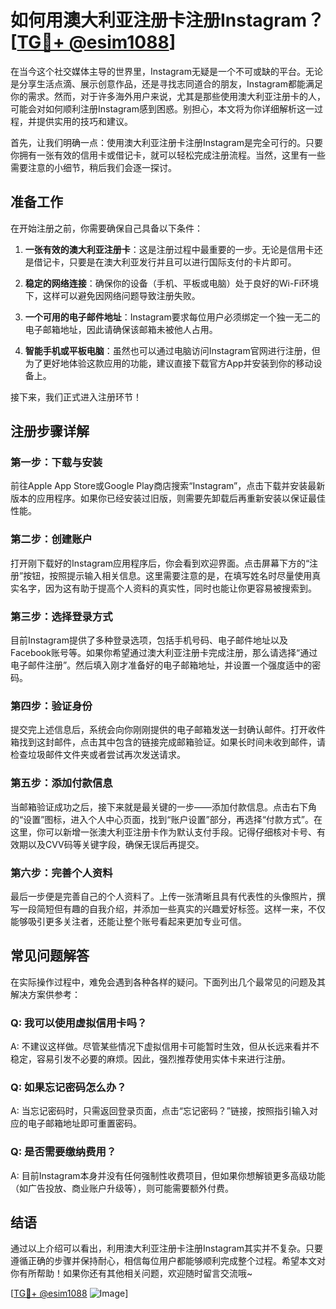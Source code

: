 # 如何用澳大利亚注册卡注册Instagram？[[TG💪+ @esim1088](https://t.me/s/esim1088)]

在当今这个社交媒体主导的世界里，Instagram无疑是一个不可或缺的平台。无论是分享生活点滴、展示创意作品，还是寻找志同道合的朋友，Instagram都能满足你的需求。然而，对于许多海外用户来说，尤其是那些使用澳大利亚注册卡的人，可能会对如何顺利注册Instagram感到困惑。别担心，本文将为你详细解析这一过程，并提供实用的技巧和建议。

首先，让我们明确一点：使用澳大利亚注册卡注册Instagram是完全可行的。只要你拥有一张有效的信用卡或借记卡，就可以轻松完成注册流程。当然，这里有一些需要注意的小细节，稍后我们会逐一探讨。

## 准备工作

在开始注册之前，你需要确保自己具备以下条件：

1. **一张有效的澳大利亚注册卡**：这是注册过程中最重要的一步。无论是信用卡还是借记卡，只要是在澳大利亚发行并且可以进行国际支付的卡片即可。
   
2. **稳定的网络连接**：确保你的设备（手机、平板或电脑）处于良好的Wi-Fi环境下，这样可以避免因网络问题导致注册失败。

3. **一个可用的电子邮件地址**：Instagram要求每位用户必须绑定一个独一无二的电子邮箱地址，因此请确保该邮箱未被他人占用。

4. **智能手机或平板电脑**：虽然也可以通过电脑访问Instagram官网进行注册，但为了更好地体验这款应用的功能，建议直接下载官方App并安装到你的移动设备上。

接下来，我们正式进入注册环节！

## 注册步骤详解

### 第一步：下载与安装

前往Apple App Store或Google Play商店搜索“Instagram”，点击下载并安装最新版本的应用程序。如果你已经安装过旧版，则需要先卸载后再重新安装以保证最佳性能。

### 第二步：创建账户

打开刚下载好的Instagram应用程序后，你会看到欢迎界面。点击屏幕下方的“注册”按钮，按照提示输入相关信息。这里需要注意的是，在填写姓名时尽量使用真实名字，因为这有助于提高个人资料的真实性，同时也能让你更容易被搜索到。

### 第三步：选择登录方式

目前Instagram提供了多种登录选项，包括手机号码、电子邮件地址以及Facebook账号等。如果你希望通过澳大利亚注册卡完成注册，那么请选择“通过电子邮件注册”。然后填入刚才准备好的电子邮箱地址，并设置一个强度适中的密码。

### 第四步：验证身份

提交完上述信息后，系统会向你刚刚提供的电子邮箱发送一封确认邮件。打开收件箱找到这封邮件，点击其中包含的链接完成邮箱验证。如果长时间未收到邮件，请检查垃圾邮件文件夹或者尝试再次发送请求。

### 第五步：添加付款信息

当邮箱验证成功之后，接下来就是最关键的一步——添加付款信息。点击右下角的“设置”图标，进入个人中心页面，找到“账户设置”部分，再选择“付款方式”。在这里，你可以新增一张澳大利亚注册卡作为默认支付手段。记得仔细核对卡号、有效期以及CVV码等关键字段，确保无误后再提交。

### 第六步：完善个人资料

最后一步便是完善自己的个人资料了。上传一张清晰且具有代表性的头像照片，撰写一段简短但有趣的自我介绍，并添加一些真实的兴趣爱好标签。这样一来，不仅能够吸引更多关注者，还能让整个账号看起来更加专业可信。

## 常见问题解答

在实际操作过程中，难免会遇到各种各样的疑问。下面列出几个最常见的问题及其解决方案供参考：

### Q: 我可以使用虚拟信用卡吗？
A: 不建议这样做。尽管某些情况下虚拟信用卡可能暂时生效，但从长远来看并不稳定，容易引发不必要的麻烦。因此，强烈推荐使用实体卡来进行注册。

### Q: 如果忘记密码怎么办？
A: 当忘记密码时，只需返回登录页面，点击“忘记密码？”链接，按照指引输入对应的电子邮箱地址即可重置密码。

### Q: 是否需要缴纳费用？
A: 目前Instagram本身并没有任何强制性收费项目，但如果你想解锁更多高级功能（如广告投放、商业账户升级等），则可能需要额外付费。

## 结语

通过以上介绍可以看出，利用澳大利亚注册卡注册Instagram其实并不复杂。只要遵循正确的步骤并保持耐心，相信每位用户都能够顺利完成整个过程。希望本文对你有所帮助！如果你还有其他相关问题，欢迎随时留言交流哦~

[[TG💪+ @esim1088](https://t.me/s/esim1088) ![Image](https://i.postimg.cc/4NQfJmqS/Snipaste-2025-05-13-00-14-12.png)]
